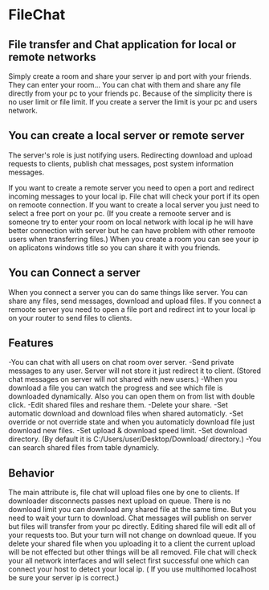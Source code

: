 # FileChat
File transfer and Chat application for local or remote networks
---------------------------------------------------------------
Simply create a room and share your server ip and port with your friends. They can enter your room... 
You can chat with them and share any file directly from your pc to your friends pc.
Because of the simplicity there is no user limit or file limit. If you create a server the limit is your pc and users network.

 You can create a local server or remote server
---------------------------------------------------------------
The server's role is just notifying users. Redirecting download and upload requests to clients, publish chat messages, post system information messages.

If you want to create a remote server you need to open a port and redirect incoming messages to your local ip. File chat will check your port if its open on remoote connection.
If you want to create a local server you just need to select a free port on your pc.
(If you create a remoote server and is someone try to enter your room on local network with local ip he will have better connection with server but he can have problem with other remoote users when transferring files.)
When you create a room you can see your ip on aplicatons windows title so you can share it with you friends.


 You can Connect a server
-----------------------------------------------------------------
When you connect a server you can do same things like server.
You can share any files, send messages, download and upload files.
If you connect a remoote server you need to open a file port and redirect int to your local ip on your router to send files to clients.


Features
------------------------------------------------------------------
-You can chat with all users on chat room over server.
-Send private messages to any user. Server will not store it just redirect it to client. (Stored chat messages on server will not shared with new users.)
-When you download a file you can watch the progress and see which file is downloaded dynamically. Also you can open them on from list with double click.
-Edit shared files and reshare them.
-Delete your share.
-Set automatic download and download files when shared automaticly.
-Set override or not override state and when you automaticly download file just download new files.
-Set upload & download speed limit.
-Set download directory. (By default it is C:/Users/user/Desktop/Download/ directory.)
-You can search shared files from table dynamicly.


Behavior
-------------------------------------------------------------------
The main attribute is, file chat will upload files one by one to clients. If downloader disconnects passes next upload on queue.
There is no download limit you can download any shared file at the same time. But you need to wait your turn to download.
Chat messages will publish on server but files will transfer from your pc directly.
Editing shared file will edit all of your requests too. But your turn will not change on download queue.
If you delete your shared file when you uploading it to a client the current upload will be not effected but other things will be all removed.
File chat will check your all network interfaces and will select first successful one which can connect your host to detect your local ip. ( If you use multihomed localhost be sure your server ip is correct.)
